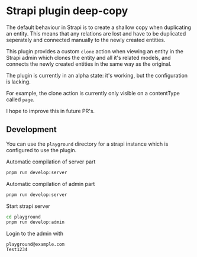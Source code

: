 # Strapi plugin deep-copy

The default behaviour in Strapi is to create a shallow copy when duplicating an entity.
This means that any relations are lost and have to be duplicated seperately and connected manually to the newly created entities.

This plugin provides a custom `clone` action when viewing an entity in the Strapi admin which clones the entity and all it's related models, and connects the newly created entities in the same way as the original.

The plugin is currently in an alpha state: it's working, but the configuration is lacking.

For example, the clone action is currently only visible on a contentType called `page`.

I hope to improve this in future PR's.

## Development

You can use the `playground` directory for a strapi instance which is configured to use the plugin.

Automatic compilation of server part
```bash
pnpm run develop:server
```

Automatic compilation of admin part
```bash
pnpm run develop:server
```

Start strapi server
```bash
cd playground
pnpm run develop:admin
```

Login to the admin with

```
playground@example.com
Test1234
```
